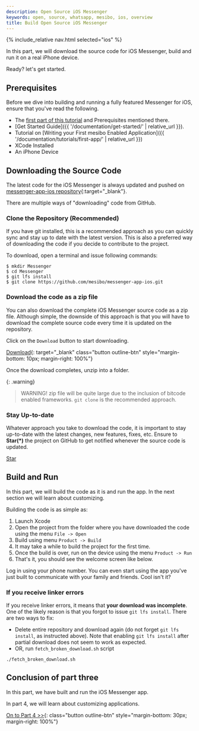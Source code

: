 ```yaml
---
description: Open Source iOS Messenger
keywords: open, source, whatsapp, mesibo, ios, overview
title: Build Open Source iOS Messenger
---
```

{% include_relative nav.html selected="ios" %}

In this part, we will download the source code for iOS Messenger, build and run it on a real iPhone device.

Ready? let's get started. 

## Prerequisites
Before we dive into building and running a fully featured Messenger for iOS, ensure that you've read the following.

- The [first part of this tutorial](index.md) and Prerequisites mentioned there.
- [Get Started Guide]({{ '/documentation/get-started/' | relative_url }}).
- Tutorial on [Writing your First mesibo Enabled Application]({{ '/documentation/tutorials/first-app/' | relative_url }})
- XCode Installed
- An iPhone Device

## Downloading the Source Code
The latest code for the iOS Messenger is always updated and pushed on [messenger-app-ios repository](https://github.com/mesibo/messenger-app-ios){:target="_blank"}.

There are multiple ways of "downloading" code from GitHub.

### Clone the Repository (Recommended)
If you have git installed, this is a recommended approach as you can quickly sync and stay up to date with the latest version. This is also a preferred way of downloading the code if you decide to contribute to the project. 

To download, open a terminal and issue following commands:

    $ mkdir Messenger
    $ cd Messenger
    $ git lfs install
    $ git clone https://github.com/mesibo/messenger-app-ios.git

### Download the code as a zip file
You can also download the complete iOS Messenger source code as a zip file. Although simple, the downside of this approach is that you will have to download the complete source code every time it is updated on the repository. 

Click on the `Download` button to start downloading.

[Download](https://github.com/mesibo/messenger-app-ios/archive/master.zip){: target="_blank" class="button outline-btn" style="margin-bottom: 10px; margin-right: 100%"}

Once the download completes, unzip into a folder. 

{: .warning}
> WARNING! zip file will be quite large due to the inclusion of bitcode enabled frameworks. `git clone` is the recommended approach.

### Stay Up-to-date
Whatever approach you take to download the code, it is important to stay up-to-date with the latest changes, new features, fixes, etc. Ensure to **Star(*)** the project on GitHub to get notified whenever the source code is updated. 

<a class="github-button" href="https://github.com/mesibo/messenger-app-ios" target="_blank" data-icon="octicon-star" data-size="large" aria-label="Star mesibo/messenger-app-ios on GitHub">Star</a>

## Build and Run
In this part, we will build the code as it is and run the app. In the next section we will learn about customizing.

Building the code is as simple as:

 1. Launch Xcode
 2. Open the project from the folder where you have downloaded the code using the menu `File -> Open`
 3. Build using menu `Product -> Build`
 4. It may take a while to build the project for the first time. 
 5. Once the build is over, run on the device using the menu `Product -> Run`
 6. That's it, you should see the welcome screen like below.

Log in using your phone number. You can even start using the app you've just built to communicate with your family and friends. Cool isn't it?

### If you receive linker errors
If you receive linker errors, it means that **your download was incomplete**. One of the likely reason is that you forgot to issue `git lfs install`. There are two ways to fix:
  - Delete entire repository and download again (do not forget `git lfs install`, as instructed above). Note that enabling `git lfs install` after partial download does not seem to work as expected. 
  - OR, run `fetch_broken_download.sh` script 

  ```
  ./fetch_broken_download.sh
  ```

## Conclusion of part three

In this part, we have built and run the iOS Messenger app. 

In part 4, we will learn about customizing applications.

[On to Part 4 >>](customize.md){: class="button outline-btn" style="margin-bottom: 30px; margin-right: 100%"}
